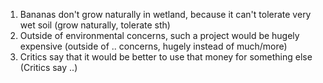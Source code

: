 1. Bananas don't grow naturally in wetland, because it can't tolerate very wet soil (grow naturally, tolerate sth)
2. Outside of environmental concerns, such a project would be hugely expensive (outside of .. concerns, hugely instead of much/more)
3. Critics say that it would be better to use that money for something else (Critics say ..)
